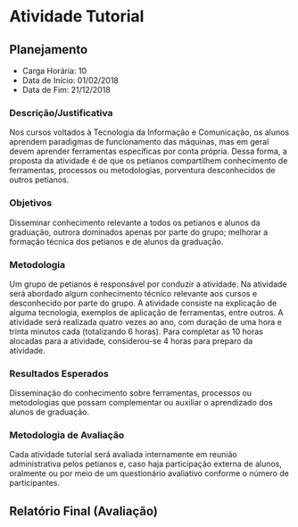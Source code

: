 Atividade Tutorial
==================

Planejamento
------------

* Carga Horária: 10
* Data de Início: 01/02/2018
* Data de Fim: 21/12/2018

### Descrição/Justificativa
Nos cursos  voltados à  Tecnologia da Informação  e Comunicação,  os alunos
aprendem paradigmas de funcionamento das  máquinas, mas em geral devem aprender
ferramentas  específicas  por  conta  própria.  Dessa  forma,  a  proposta  da
atividade  é  de que  os  petianos  compartilhem conhecimento  de  ferramentas,
processos ou metodologias, porventura desconhecidos de outros petianos.

### Objetivos
Disseminar conhecimento relevante  a todos os petianos e  alunos da graduação,
outrora dominados apenas por parte do  grupo; melhorar a formação técnica dos
petianos e de alunos da graduação.

### Metodologia
Um grupo  de petianos  é responsável  por conduzir  a atividade.  Na atividade
será abordado algum  conhecimento técnico relevante aos  cursos e desconhecido
por parte do  grupo. A atividade consiste na explicação  de alguma tecnologia,
exemplos  de  aplicação  de  ferramentas,  entre  outros.  A  atividade  será
realizada quatro vezes ao  ano, com duração de uma hora  e trinta minutos cada
(totalizando 6  horas). Para completar  as 10  horas alocadas para  a atividade,
considerou-se 4 horas para preparo da atividade.

### Resultados Esperados
Disseminação do conhecimento sobre  ferramentas, processos ou metodologias que
possam complementar ou auxiliar o aprendizado dos alunos de graduação.

### Metodologia de Avaliação
Cada atividade  tutorial será avaliada internamente  em reunião administrativa
pelos petianos e,  caso haja participação externa de alunos,  oralmente ou por
meio de um questionário avaliativo conforme o número de participantes.

Relatório Final (Avaliação)
---------------------------
